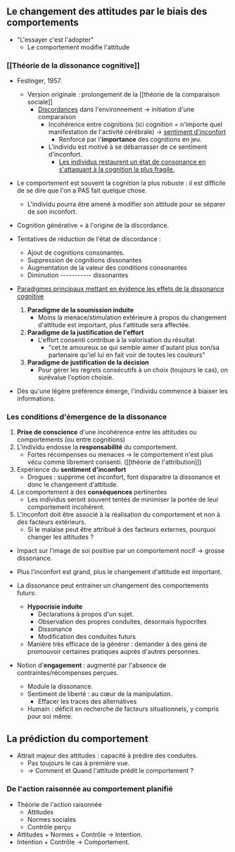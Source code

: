 
## Le changement des attitudes par le biais des comportements 

- "L'essayer c'est l'adopter"
	- Le comportement modifie l'attitude 

### [[Théorie de la dissonance cognitive]]

- Festinger, 1957.
	- Version originale : prolongement de la [[théorie de la comparaison sociale]]  
		- <u>Discordances</u> dans l'environnement -> initiation d'une comparaison
			- Incohérence entre cognitions (ici cognition = n'importe quel manifestation de l'activité cérébrale) -> <u>sentiment d'inconfort</u> 
				- Renforcé par l'**importance** des cognitions en jeu.
			- L'individu est motivé à se débarrasser de ce sentiment d'inconfort. 
				- <u>Les individus restaurent un état de consonance en s'attaquant à la cognition la plus fragile. </u> 

- Le comportement est souvent la cognition la plus robuste : il est difficile de se dire que l'on a PAS fait quelque chose. 
	- L'individu pourra être amené à modifier son attitude pour se séparer de son inconfort. 

- Cognition générative = à l'origine de la discordance.

- Tentatives de réduction de l'état de discordance :
	- Ajout de cognitions consonantes. 
	- Suppression de cognitions dissonantes 
	- Augmentation de la valeur des conditions consonantes 
	- Diminution ----------- dissonantes

- <u>Paradigmes principaux mettant en évidence les effets de la dissonance cognitive</u>
	1. **Paradigme de la soumission induite** 
		- Moins la menace/stimulation extérieure à propos du changement d'attitude est important, plus l'attitude sera affectée. 
	2. **Paradigme de la justification de l'effort**
		- L'effort consenti contribue à la valorisation du résultat 
			- "cet.te amoureux.se qui semble aimer d'autant plus son/sa partenaire qu'iel lui en fait voir de toutes les couleurs"
	3. **Paradigme de justification de la décision**	
		- Pour gérer les regrets consécutifs à un choix (toujours le cas), on surévalue l'option choisie. 

- Dès qu'une légère préférence émerge, l'individu commence à biaiser les informations. 

### Les conditions d'émergence de la dissonance 

1. **Prise de conscience** d'une incohérence entre les attitudes ou comportements (ou entre cognitions)
2. L'individu endosse la **responsabilité** du comportement. 
	- Fortes récompenses ou menaces -> le comportement n'est plus vécu comme librement consenti. ([[théorie de l'attribution]])
3. Expérience du **sentiment d'inconfort** 
	- Drogues : supprime cet inconfort, font disparaitre la dissonance et donc le changement d'attitude.
4. Le comportement à des **conséquences** pertinentes
	- Les individus seront souvent tentés de minimiser la portée de leur comportement incohérent. 
5. L'inconfort doit être associé à la réalisation du comportement et non à des facteurs extérieurs. 
	- Si le malaise peut être attribué à des facteurs externes, pourquoi changer les attitudes ? 


- Impact sur l'image de soi positive par un comportement nocif -> grosse dissonance. 
- Plus l'inconfort est grand, plus le changement d'attitude est important. 


- La dissonance peut entrainer un changement des comportements futurs:

	- **Hypocrisie induite** 
		- Déclarations à propos d'un sujet.
		- Observation des propres conduites, désormais hypocrites 
		- Dissonance
		- Modification des conduites futurs 
	- Manière très efficace de la générer : demander à des gens de promouvoir certaines pratiques auprès d'autres personnes. 

- Notion d'**engagement** : augmenté par l'absence de contraintes/récompenses perçues.
	- Module la dissonance.
	- Sentiment de liberté : au cœur de la manipulation.
		- Effacer les traces des alternatives
	- Humain : déficit en recherche de facteurs situationnels, y compris pour soi même. 

## La prédiction du comportement 

- Attrait majeur des attitudes : capacité à prédire des conduites.
	- Pas toujours le cas à première vue.
	- -> Comment et Quand l'attitude prédit le comportement ? 

### De l'action raisonnée au comportement planifié 

- Théorie de l'action raisonnée 
	- Attitudes
	- Normes sociales 
	- Contrôle perçu
- Attitudes + Normes + Contrôle -> Intention.
- Intention + Contrôle -> Comportement. 